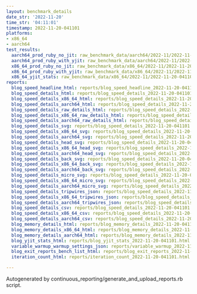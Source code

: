 ```yaml
---
layout: benchmark_details
date_str: '2022-11-20'
time_str: '04:11:01'
timestamp: 2022-11-20-041101
platforms:
- x86_64
- aarch64
test_results:
  aarch64_prod_ruby_no_jit: raw_benchmark_data/aarch64/2022-11/2022-11-20-041101_basic_benchmark_aarch64_prod_ruby_no_jit.json
  aarch64_prod_ruby_with_yjit: raw_benchmark_data/aarch64/2022-11/2022-11-20-041101_basic_benchmark_aarch64_prod_ruby_with_yjit.json
  x86_64_prod_ruby_no_jit: raw_benchmark_data/x86_64/2022-11/2022-11-20-041101_basic_benchmark_x86_64_prod_ruby_no_jit.json
  x86_64_prod_ruby_with_yjit: raw_benchmark_data/x86_64/2022-11/2022-11-20-041101_basic_benchmark_x86_64_prod_ruby_with_yjit.json
  x86_64_yjit_stats: raw_benchmark_data/x86_64/2022-11/2022-11-20-041101_basic_benchmark_x86_64_yjit_stats.json
reports:
  blog_speed_headline_html: reports/blog_speed_headline_2022-11-20-041101.html
  blog_speed_details_html: reports/blog_speed_details_2022-11-20-041101.html
  blog_speed_details_x86_64_html: reports/blog_speed_details_2022-11-20-041101.x86_64.html
  blog_speed_details_aarch64_html: reports/blog_speed_details_2022-11-20-041101.aarch64.html
  blog_speed_details_raw_details_html: reports/blog_speed_details_2022-11-20-041101.raw_details.html
  blog_speed_details_x86_64_raw_details_html: reports/blog_speed_details_2022-11-20-041101.x86_64.raw_details.html
  blog_speed_details_aarch64_raw_details_html: reports/blog_speed_details_2022-11-20-041101.aarch64.raw_details.html
  blog_speed_details_svg: reports/blog_speed_details_2022-11-20-041101.svg
  blog_speed_details_x86_64_svg: reports/blog_speed_details_2022-11-20-041101.x86_64.svg
  blog_speed_details_aarch64_svg: reports/blog_speed_details_2022-11-20-041101.aarch64.svg
  blog_speed_details_head_svg: reports/blog_speed_details_2022-11-20-041101.head.svg
  blog_speed_details_x86_64_head_svg: reports/blog_speed_details_2022-11-20-041101.x86_64.head.svg
  blog_speed_details_aarch64_head_svg: reports/blog_speed_details_2022-11-20-041101.aarch64.head.svg
  blog_speed_details_back_svg: reports/blog_speed_details_2022-11-20-041101.back.svg
  blog_speed_details_x86_64_back_svg: reports/blog_speed_details_2022-11-20-041101.x86_64.back.svg
  blog_speed_details_aarch64_back_svg: reports/blog_speed_details_2022-11-20-041101.aarch64.back.svg
  blog_speed_details_micro_svg: reports/blog_speed_details_2022-11-20-041101.micro.svg
  blog_speed_details_x86_64_micro_svg: reports/blog_speed_details_2022-11-20-041101.x86_64.micro.svg
  blog_speed_details_aarch64_micro_svg: reports/blog_speed_details_2022-11-20-041101.aarch64.micro.svg
  blog_speed_details_tripwires_json: reports/blog_speed_details_2022-11-20-041101.tripwires.json
  blog_speed_details_x86_64_tripwires_json: reports/blog_speed_details_2022-11-20-041101.x86_64.tripwires.json
  blog_speed_details_aarch64_tripwires_json: reports/blog_speed_details_2022-11-20-041101.aarch64.tripwires.json
  blog_speed_details_csv: reports/blog_speed_details_2022-11-20-041101.csv
  blog_speed_details_x86_64_csv: reports/blog_speed_details_2022-11-20-041101.x86_64.csv
  blog_speed_details_aarch64_csv: reports/blog_speed_details_2022-11-20-041101.aarch64.csv
  blog_memory_details_html: reports/blog_memory_details_2022-11-20-041101.html
  blog_memory_details_x86_64_html: reports/blog_memory_details_2022-11-20-041101.x86_64.html
  blog_memory_details_aarch64_html: reports/blog_memory_details_2022-11-20-041101.aarch64.html
  blog_yjit_stats_html: reports/blog_yjit_stats_2022-11-20-041101.html
  variable_warmup_warmup_settings_json: reports/variable_warmup_2022-11-20-041101.warmup_settings.json
  blog_exit_reports_bench_list_html: reports/blog_exit_reports_2022-11-20-041101.bench_list.html
  iteration_count_html: reports/iteration_count_2022-11-20-041101.html

---
```

Autogenerated by continuous_reporting/generate_and_upload_reports.rb script.
